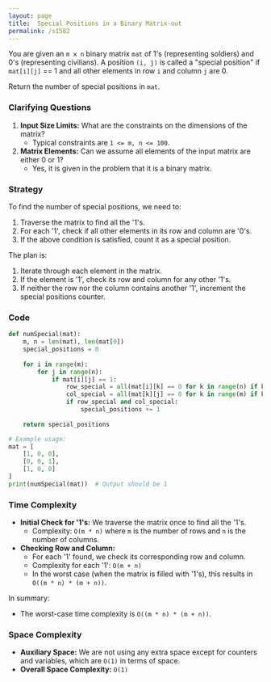 ```yaml
---
layout: page
title:  Special Positions in a Binary Matrix-out
permalink: /s1582
---
```

You are given an `m x n` binary matrix `mat` of 1's (representing soldiers) and 0's (representing civilians). A position `(i, j)` is called a "special position" if `mat[i][j]` == 1 and all other elements in row `i` and column `j` are 0.

Return the number of special positions in `mat`.

### Clarifying Questions
1. **Input Size Limits:** What are the constraints on the dimensions of the matrix?
   - Typical constraints are `1 <= m, n <= 100`.
2. **Matrix Elements:** Can we assume all elements of the input matrix are either 0 or 1?
   - Yes, it is given in the problem that it is a binary matrix.

### Strategy
To find the number of special positions, we need to:
1. Traverse the matrix to find all the '1's.
2. For each '1', check if all other elements in its row and column are '0's.
3. If the above condition is satisfied, count it as a special position.

The plan is:
1. Iterate through each element in the matrix.
2. If the element is '1', check its row and column for any other '1's.
3. If neither the row nor the column contains another '1', increment the special positions counter.

### Code
```python
def numSpecial(mat):
    m, n = len(mat), len(mat[0])
    special_positions = 0
    
    for i in range(m):
        for j in range(n):
            if mat[i][j] == 1:
                row_special = all(mat[i][k] == 0 for k in range(n) if k != j)
                col_special = all(mat[k][j] == 0 for k in range(m) if k != i)
                if row_special and col_special:
                    special_positions += 1
    
    return special_positions

# Example usage:
mat = [
    [1, 0, 0],
    [0, 0, 1],
    [1, 0, 0]
]
print(numSpecial(mat))  # Output should be 1
```

### Time Complexity
- **Initial Check for '1's:** We traverse the matrix once to find all the '1's.
  - Complexity: `O(m * n)` where `m` is the number of rows and `n` is the number of columns.
- **Checking Row and Column:**
  - For each '1' found, we check its corresponding row and column.
  - Complexity for each '1': `O(m + n)`
  - In the worst case (when the matrix is filled with '1's), this results in `O((m * n) * (m + n))`.

In summary:
- The worst-case time complexity is `O((m * n) * (m + n))`.

### Space Complexity
- **Auxiliary Space:** We are not using any extra space except for counters and variables, which are `O(1)` in terms of space.
- **Overall Space Complexity:** `O(1)`